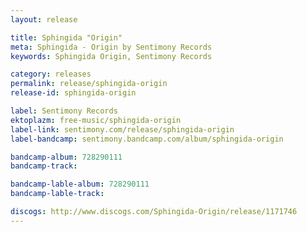 ```yaml
---
layout: release

title: Sphingida "Origin"
meta: Sphingida - Origin by Sentimony Records
keywords: Sphingida Origin, Sentimony Records

category: releases
permalink: release/sphingida-origin
release-id: sphingida-origin

label: Sentimony Records
ektoplazm: free-music/sphingida-origin
label-link: sentimony.com/release/sphingida-origin
label-bandcamp: sentimony.bandcamp.com/album/sphingida-origin

bandcamp-album: 728290111
bandcamp-track: 

bandcamp-lable-album: 728290111
bandcamp-lable-track: 

discogs: http://www.discogs.com/Sphingida-Origin/release/1171746
---
```



